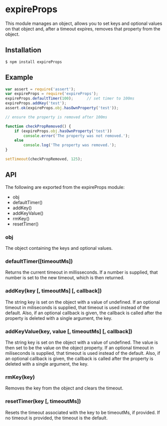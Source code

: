 # expireProps
This module manages an object, allows you to set keys and optional values on
that object and, after a timeout expires, removes that property from the object.

## Installation

    $ npm install expireProps

## Example

```javascript
var assert = require('assert');
var expireProps = require('expireProps');
expireProps.defaultTimer(100);      // set timer to 100ms
expireProps.addKey('test');
assert.ok(expireProps.obj.hasOwnProperty('test'));

// ensure the property is removed after 100ms

function checkPropRemoved() {
    if (expireProps.obj.hasOwnProperty('test'))
        console.error('The property was not removed.');
    else
        console.log('The property was removed.');
}

setTimeout(checkPropRemoved, 125);
```

## API

The following are exported from the expireProps module:

- obj
- defaultTimer()
- addKey()
- addKeyValue()
- rmKey()
- resetTimer()

### obj
The object containing the keys and optional values.

### defaultTimer([timeoutMs])
Returns the current timeout in millisseconds. If a number is supplied, that
number is set to the new timeout, which is then returned.

### addKey(key [, timeoutMs] [, callback])
The string key is set on the object with a value of undefined. If an optional
timeout in miliseconds is supplied, that timeout is used instead of the default.
Also, if an optional callback is given, the callback is called after the
property is deleted with a single argument, the key.

### addKeyValue(key, value [, timeoutMs] [, callback])
The string key is set on the object with a value of undefined. The value is then
set to be the value on the object property.  If an optional timeout in
miliseconds is supplied, that timeout is used instead of the default.  Also, if
an optional callback is given, the callback is called after the property is
deleted with a single argument, the key.

### rmKey(key)
Removes the key from the object and clears the timeout.

### resetTimer(key [, timeoutMs])
Resets the timeout associated with the key to be timeoutMs, if provided. If no
timeout is provided, the timeout is the default.
